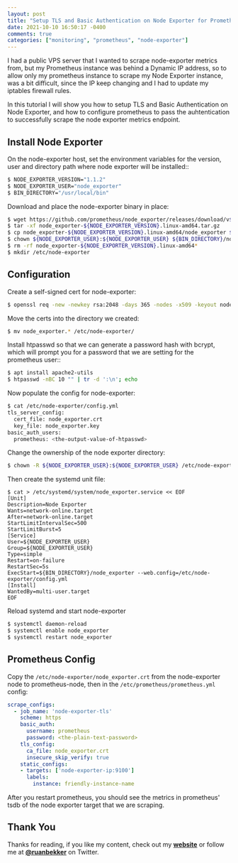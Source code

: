 ```yaml
---
layout: post
title: "Setup TLS and Basic Authentication on Node Exporter for Prometheus"
date: 2021-10-10 16:50:17 -0400
comments: true
categories: ["monitoring", "prometheus", "node-exporter"]
---
```


I had a public VPS server that I wanted to scrape node-exporter metrics from, but my Prometheus instance was behind a Dynamic IP address, so to allow only my prometheus instance to scrape my Node Exporter instance, was a bit difficult, since the IP keep changing and I had to update my iptables firewall rules.

In this tutorial I will show you how to setup TLS and Basic Authentication on Node Exporter, and how to configure prometheus to pass the auhtentication to successfully scrape the node exporter metrics endpoint.

## Install Node Exporter

On the node-exporter host, set the environment variables for the version, user and directory path where node exporter will be installed::

```bash
$ NODE_EXPORTER_VERSION="1.1.2"
$ NODE_EXPORTER_USER="node_exporter"
$ BIN_DIRECTORY="/usr/local/bin"
```

Download and place the node-exporter binary in place:

```bash
$ wget https://github.com/prometheus/node_exporter/releases/download/v${NODE_EXPORTER_VERSION}/node_exporter-${NODE_EXPORTER_VERSION}.linux-amd64.tar.gz
$ tar -xf node_exporter-${NODE_EXPORTER_VERSION}.linux-amd64.tar.gz
$ cp node_exporter-${NODE_EXPORTER_VERSION}.linux-amd64/node_exporter ${BIN_DIRECTORY}/
$ chown ${NODE_EXPORTER_USER}:${NODE_EXPORTER_USER} ${BIN_DIRECTORY}/node_exporter
$ rm -rf node_exporter-${NODE_EXPORTER_VERSION}.linux-amd64*
$ mkdir /etc/node-exporter
```

## Configuration

Create a self-signed cert for node-exporter:

```bash
$ openssl req -new -newkey rsa:2048 -days 365 -nodes -x509 -keyout node_exporter.key -out node_exporter.crt -subj "/C=ZA/ST=CT/L=SA/O=VPN/CN=localhost" -addext "subjectAltName = DNS:localhost"
```

Move the certs into the directory we created:

```bash
$ mv node_exporter.* /etc/node-exporter/
```

Install htpasswd so that we can generate a password hash with bcrypt, which will prompt you for a password that we are setting for the prometheus user::

```bash
$ apt install apache2-utils
$ htpasswd -nBC 10 "" | tr -d ':\n'; echo
```

Now populate the config for node-exporter:

```bash
$ cat /etc/node-exporter/config.yml
tls_server_config:
  cert_file: node_exporter.crt
  key_file: node_exporter.key
basic_auth_users:
  prometheus: <the-output-value-of-htpasswd>
```

Change the ownership of the node exporter directory:

```bash
$ chown -R ${NODE_EXPORTER_USER}:${NODE_EXPORTER_USER} /etc/node-exporter
```

Then create the systemd unit file:

```
$ cat > /etc/systemd/system/node_exporter.service << EOF
[Unit]
Description=Node Exporter
Wants=network-online.target
After=network-online.target
StartLimitIntervalSec=500
StartLimitBurst=5
[Service]
User=${NODE_EXPORTER_USER}
Group=${NODE_EXPORTER_USER}
Type=simple
Restart=on-failure
RestartSec=5s
ExecStart=${BIN_DIRECTORY}/node_exporter --web.config=/etc/node-exporter/config.yml
[Install]
WantedBy=multi-user.target
EOF
```

Reload systemd and start node-exporter

```bash
$ systemctl daemon-reload
$ systemctl enable node_exporter
$ systemctl restart node_exporter
```

## Prometheus Config

Copy the `/etc/node-exporter/node_exporter.crt` from the node-exporter node to prometheus-node, then in the `/etc/prometheus/prometheus.yml` config:

```yaml
scrape_configs:
  - job_name: 'node-exporter-tls'
    scheme: https
    basic_auth:
      username: prometheus
      password: <the-plain-text-password>
    tls_config:
      ca_file: node_exporter.crt
      insecure_skip_verify: true
    static_configs:
    - targets: ['node-exporter-ip:9100']
      labels:
        instance: friendly-instance-name
```

After you restart prometheus, you should see the metrics in prometheus' tsdb of the node exporter target that we are scraping.

## Thank You

Thanks for reading, if you like my content, check out my **[website](https://ruan.dev)** or follow me at **[@ruanbekker](https://twitter.com/ruanbekker)** on Twitter.

